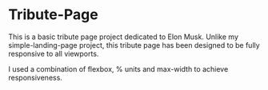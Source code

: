 # Tribute-Page

This is a basic tribute page project dedicated to Elon Musk.
Unlike my simple-landing-page project, this tribute page has
been designed to be fully responsive to all viewports.

I used a combination of flexbox, % units and max-width to achieve responsiveness.